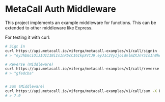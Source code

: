 # MetaCall Auth Middleware

This project implements an example middleware for functions. This can be extended to other middleware like Express.

For testing it with curl:
``` bash
# Sign In
curl https://api.metacall.io/viferga/metacall-examples/v1/call/signin -X POST --data '{"user":"viferga", "password":"123"}'
# > "eyJhbGciOiJIUzI1NiIsInR5cCI6IkpXVCJ9.eyJ1c2VyIjoidmlmZXJnYSIsInBhc3N3b3JkIjoiMTIzIiwiaWF0IjoxNTUwNzg5NDI1fQ.MJIZ96PwjIZzSdWsBbxG4_88ITY-iZmtEd8CSgcYi8g"

# Reverse (Middleware)
curl https://api.metacall.io/viferga/metacall-examples/v1/call/reverse -X POST --data '{ "token": "eyJhbGciOiJIUzI1NiIsInR5cCI6IkpXVCJ9.eyJ1c2VyIjoidmlmZXJnYSIsInBhc3N3b3JkIjoiMTIzIiwiaWF0IjoxNTUwNzg5NDI1fQ.MJIZ96PwjIZzSdWsBbxG4_88ITY-iZmtEd8CSgcYi8g", "args": { "str": "abcdefg" } }'
# > "gfedcba"


# Sum (Middleware)
curl https://api.metacall.io/viferga/metacall-examples/v1/call/sum -X POST --data '{ "token": "eyJhbGciOiJIUzI1NiIsInR5cCI6IkpXVCJ9.eyJ1c2VyIjoidmlmZXJnYSIsInBhc3N3b3JkIjoiMTIzIiwiaWF0IjoxNTUwNzg5NDI1fQ.MJIZ96PwjIZzSdWsBbxG4_88ITY-iZmtEd8CSgcYi8g", "args": { "a": 3, "b": 4 } }'
# > 7.0
```
